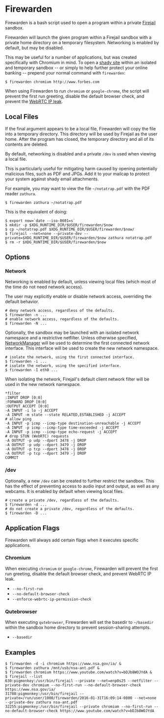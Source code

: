 # Firewarden

Firewarden is a bash script used to open a program within a private
[Firejail][1] sandbox.

Firewarden will launch the given program within a Firejail sandbox with a
private home directory on a temporary filesystem. Networking is enabled by
default, but may be disabled.

This may be useful for a number of applications, but was created specifically
with Chromium in mind. To open a [shady site][2] within an isolated and
temporary sandbox -- or simply to help further protect your online banking --
prepend your normal command with `firewarden`:

    $ firewarden chromium http://www.forbes.com

When using Firewarden to run `chromium` or `google-chrome`, the script will
prevent the first run greeting, disable the default browser check, and prevent
the [WebRTC IP leak][3].

## Local Files

If the final argument appears to be a local file, Firewarden will copy the file
into a temporary directory. This directory will be used by Firejail as the user
home. After the program has closed, the temporary directory and all of its
contents are deleted.

By default, networking is disabled and a private `/dev` is used when viewing a
local file.

This is particularly useful for mitigating harm caused by opening potentially
malicious files, such as PDF and JPGs. Add it to your mailcap to protect your
system against shady email attachments.

For example, you may want to view the file `~/notatrap.pdf` with the PDF reader `zathura`.

    $ firewarden zathura ~/notatrap.pdf

This is the equivalent of doing:

    $ export now=`date --iso-8601=s`
    $ mkdir -p $XDG_RUNTIME_DIR/$USER/firewarden/$now
    $ cp ~/notatrap.pdf $XDG_RUNTIME_DIR/$USER/firewarden/$now/
    $ firejail --net=none --private-dev --private=$XDG_RUNTIME_DIR/$USER/firewarden/$now zathura notatrap.pdf
    $ rm -r $XDG_RUNTIME_DIR/$USER/firewarden/$now

## Options

### Network

Networking is enabled by default, unless viewing local files (which most of the
time do not need network access).

The user may explicitly enable or disable network access, overriding the default behavior.

    # deny network access, regardless of the defaults.
    $ firewarden -n ...
    # enable network access, regardless of the defaults.
    $ firewarden -N ...

Optionally, the sandbox may be launched with an isolated network namespace and
a restrictive netfilter. Unless otherwise specified, [NetworkManager][3] will
be used to determine the first connected network interface. This interface will
be used to create the new network namespace.

    # isolate the network, using the first connected interface.
    $ firewarden -i ...
    # isolate the network, using the specified interface.
    $ firewarden -I eth0 ...

When isolating the network, Firejail's default client network filter will be
used in the new network namespace.

```
*filter
:INPUT DROP [0:0]
:FORWARD DROP [0:0]
:OUTPUT ACCEPT [0:0]
-A INPUT -i lo -j ACCEPT
-A INPUT -m state --state RELATED,ESTABLISHED -j ACCEPT
# allow ping
-A INPUT -p icmp --icmp-type destination-unreachable -j ACCEPT
-A INPUT -p icmp --icmp-type time-exceeded -j ACCEPT
-A INPUT -p icmp --icmp-type echo-request -j ACCEPT
# drop STUN (WebRTC) requests
-A OUTPUT -p udp --dport 3478 -j DROP
-A OUTPUT -p udp --dport 3479 -j DROP
-A OUTPUT -p tcp --dport 3478 -j DROP
-A OUTPUT -p tcp --dport 3479 -j DROP
COMMIT

```

### /dev

Optionally, a new `/dev` can be created to further restrict the sandbox. This
has the effect of preventing access to audio input and output, as well as any
webcams. It is enabled by default when viewing local files.

    # create a private /dev, regardless of the defaults.
    $ firewarden -d ...
    # do not create a private /dev, regardless of the defaults.
    $ firewarden -D ...

## Application Flags

Firewarden will always add certain flags when it executes specific applications.

### Chromium

When executing `chromium` or `google-chrome`, Firewarden will prevent the first run
greeting, disable the default browser check, and prevent WebRTC IP leak.

* `--no-first-run`
* `--no-default-browser-check`
* `--enforce-webrtc-ip-permission-check`

### Qutebrowser

When executing `qutebrowser`, Firewarden will set the basedir to `~/basedir`
within the sandbox home directory to prevent session-sharing attempts.

* `--basedir`

## Examples

    $ firewarden -d -i chromium https://www.nsa.gov/ia/ &
    $ firewarden zathura /mnt/usb/nsa-ant.pdf &
    $ firewarden chromium https://www.youtube.com/watch?v=bDJb8WOJYdA &
    $ firejail --list
    630:pigmonkey:/usr/bin/firejail --private --net=enp0s25 --netfilter --private-dev chromium --no-first-run --no-default-browser-check https://www.nsa.gov/ia/
    31788:pigmonkey:/usr/bin/firejail --private=/run/user/1000/firewarden/2016-01-31T16:09:14-0800 --net=none --private-dev zathura nsa-ant.pdf
    32255:pigmonkey:/usr/bin/firejail --private chromium --no-first-run --no-default-browser-check https://www.youtube.com/watch?v=bDJb8WOJYdA


[1]: https://github.com/netblue30/firejail
[2]: http://www.engadget.com/2016/01/08/you-say-advertising-i-say-block-that-malware/
[3]: https://wiki.gnome.org/Projects/NetworkManager
